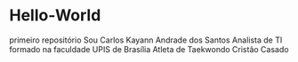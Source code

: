 # Hello-World
primeiro repositório
Sou Carlos Kayann Andrade dos Santos 
Analista de TI formado na faculdade UPIS de Brasília
Atleta de Taekwondo
Cristão
Casado
